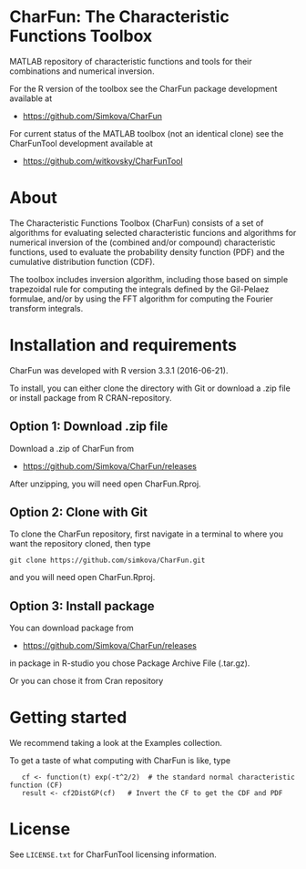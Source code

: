 # CharFun: The Characteristic Functions Toolbox
MATLAB repository of characteristic functions and tools for their combinations and numerical inversion.

For the R version of the toolbox see the CharFun package development available at

- https://github.com/Simkova/CharFun


For current status of the MATLAB toolbox (not an identical clone) see the CharFunTool development available at

- https://github.com/witkovsky/CharFunTool

About
=====

The Characteristic Functions Toolbox (CharFun) consists of a set of algorithms for evaluating selected characteristic funcions
and algorithms for numerical inversion of the (combined and/or compound) characteristic functions, used to evaluate the probability density function (PDF) and the cumulative distribution function (CDF).
                                                                              
The toolbox includes inversion algorithm, including those based on simple trapezoidal rule for computing the integrals defined by the Gil-Pelaez formulae, and/or by using the FFT algorithm for computing the Fourier transform integrals.
                                                                       
Installation and requirements
=============================

CharFun was developed with R version 3.3.1 (2016-06-21).

To install, you can either clone the directory with Git or download a .zip file or install package from R CRAN-repository.

## Option 1: Download .zip file

Download a .zip of CharFun from

- https://github.com/Simkova/CharFun/releases

After unzipping, you will need open CharFun.Rproj.

## Option 2: Clone with Git

To clone the CharFun repository, first navigate in a terminal to where you want the repository cloned, then type
```
git clone https://github.com/simkova/CharFun.git
```
and you will need open CharFun.Rproj.

## Option 3: Install package

You can download package from 

- https://github.com/Simkova/CharFun/releases

in package in R-studio you chose Package Archive File (.tar.gz).

Or you can chose it from Cran repository


Getting started
===============

We recommend taking a look at the Examples collection. 

To get a taste of what computing with CharFun is like, type
```
   cf <- function(t) exp(-t^2/2)  # the standard normal characteristic function (CF)
   result <- cf2DistGP(cf)   # Invert the CF to get the CDF and PDF   
```


License
=======

See `LICENSE.txt` for CharFunTool licensing information.
